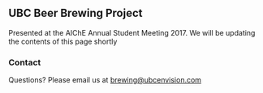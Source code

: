 ## UBC Beer Brewing Project

Presented at the AIChE Annual Student Meeting 2017. We will be updating the contents of this page shortly

### Contact

Questions? Please email us at [brewing@ubcenvision.com](brewing@ubcenvision.com)
